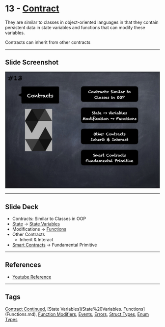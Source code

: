 # 13 - [Contract](Contract.md)
They are similar to classes in object-oriented languages in that they contain persistent data in state variables and functions that can modify these variables.

Contracts can inherit from other contracts

___
## Slide Screenshot
![013.png](../images/solidity101/013.png)
___
## Slide Deck
- Contracts: Similar to Classes in OOP
- [State](Ethereum%20State.md) -> [State Variables](State%20Variables.md)
- Modifications -> [Functions](Functions.md)
- Other Contracts
	- Inherit & Interact
- [Smart Contracts](Smart%20Contracts.md) -> Fundamental Primitive
___
## References
- [Youtube Reference](https://youtu.be/5eLqFac5Tkg?t=1425)
___
## Tags
[Contract Continued](Contract%20Continued.md), [State Variables](State%20Variables.
Functions](Functions.md), [Function Modifiers](Modifiers.md), [Events](Events.md), [Errors](Errors.md), [Struct Types](Structs.md), [Enum Types](Enums.md)